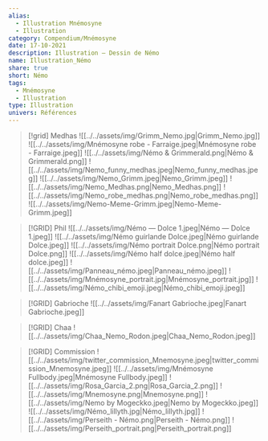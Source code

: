 ```yaml
---
alias:
  - Illustration Mnémosyne
  - Illustration
category: Compendium/Mnémosyne
date: 17-10-2021
description: Illustration — Dessin de Némo
name: Illustration_Némo
share: true
short: Némo
tags:
  - Mnémosyne
  - Illustration
type: Illustration
univers: Références
---
```



> [!grid] Medhas
> ![[../../assets/img/Grimm_Nemo.jpg|Grimm_Nemo.jpg]] ![[../../assets/img/Mnémosyne robe - Farraige.jpeg|Mnémosyne robe - Farraige.jpeg]]
> ![[../../assets/img/Némo & Grimmerald.png|Némo & Grimmerald.png]] ![[../../assets/img/Nemo_funny_medhas.jpeg|Nemo_funny_medhas.jpeg]] ![[../../assets/img/Nemo_Grimm.jpeg|Nemo_Grimm.jpeg]]
> ![[../../assets/img/Nemo_Medhas.png|Nemo_Medhas.png]] ![[../../assets/img/Nemo_robe_medhas.png|Nemo_robe_medhas.png]]
> ![[../../assets/img/Nemo-Meme-Grimm.jpeg|Nemo-Meme-Grimm.jpeg]]

> [!GRID] Phil
> ![[../../assets/img/Némo — Dolce 1.jpeg|Némo — Dolce 1.jpeg]] ![[../../assets/img/Némo guirlande Dolce.jpeg|Némo guirlande Dolce.jpeg]] ![[../../assets/img/Némo portrait Dolce.png|Némo portrait Dolce.png]]
> ![[../../assets/img/Némo half dolce.jpeg|Némo half dolce.jpeg]] ![[../../assets/img/Panneau_némo.jpeg|Panneau_némo.jpeg]] ![[../../assets/img/Mnémosyne_portrait.jpg|Mnémosyne_portrait.jpg]]
> ![[../../assets/img/Némo_chibi_emoji.jpeg|Némo_chibi_emoji.jpeg]]

> [!GRID] Gabrioche
> ![[../../assets/img/Fanart Gabrioche.jpeg|Fanart Gabrioche.jpeg]]

> [!GRID] Chaa
> ![[../../assets/img/Chaa_Nemo_Rodon.jpeg|Chaa_Nemo_Rodon.jpeg]]


> [!GRID] Commission
> ![[../../assets/img/twitter_commission_Mnemosyne.jpeg|twitter_commission_Mnemosyne.jpeg]] ![[../../assets/img/Mnémosyne Fullbody.jpeg|Mnémosyne Fullbody.jpeg]]
> ![[../../assets/img/Rosa_Garcia_2.png|Rosa_Garcia_2.png]] ![[../../assets/img/Mnemosyne.png|Mnemosyne.png]]
> ![[../../assets/img/Nemo by Mogeckko.jpeg|Nemo by Mogeckko.jpeg]] ![[../../assets/img/Némo_lillyth.jpg|Némo_lillyth.jpg]]
> ![[../../assets/img/Perseith - Némo.png|Perseith - Némo.png]]
> ![[../../assets/img/Perseith_portrait.png|Perseith_portrait.png]]
